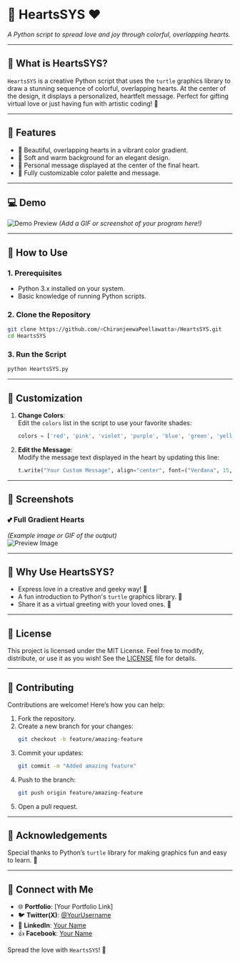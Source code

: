 
# 🌈 HeartsSYS ❤️  
_A Python script to spread love and joy through colorful, overlapping hearts._

---

## 🎨 **What is HeartsSYS?**
`HeartsSYS` is a creative Python script that uses the `turtle` graphics library to draw a stunning sequence of colorful, overlapping hearts. At the center of the design, it displays a personalized, heartfelt message. Perfect for gifting virtual love or just having fun with artistic coding! 💖

---

## 🌟 **Features**
- 💜 Beautiful, overlapping hearts in a vibrant color gradient.
- 🌸 Soft and warm background for an elegant design.
- 📝 Personal message displayed at the center of the final heart.
- 🎨 Fully customizable color palette and message.

---

## 💻 **Demo**

![Demo Preview]([https://github.com/ChiranjeewaPeellawatta/HeartsSYS/commit/3f9657ae439ab2e96f92649988ee19acdef4f972](https://github.com/ChiranjeewaPeellawatta/HeartsSYS/blob/main/HeartsSYS.gif))  
*(Add a GIF or screenshot of your program here!)*

---

## 🚀 **How to Use**

### **1. Prerequisites**
- Python 3.x installed on your system.
- Basic knowledge of running Python scripts.

### **2. Clone the Repository**
```bash
git clone https://github.com/<ChiranjeewaPeellawatta>/HeartsSYS.git
cd HeartsSYS
```

### **3. Run the Script**
```bash
python HeartsSYS.py
```

---

## 🎯 **Customization**
1. **Change Colors**:  
   Edit the `colors` list in the script to use your favorite shades:  
   ```python
   colors = ['red', 'pink', 'violet', 'purple', 'blue', 'green', 'yellow']
   ```
2. **Edit the Message**:  
   Modify the message text displayed in the heart by updating this line:  
   ```python
   t.write("Your Custom Message", align="center", font=("Verdana", 15, "bold"))
   ```

---

## 📸 **Screenshots**

### 💕 **Full Gradient Hearts**  
*(Example image or GIF of the output)*  
![Preview Image]([https://github.com/ChiranjeewaPeellawatta/HeartsSYS/commit/3f9657ae439ab2e96f92649988ee19acdef4f972](https://github.com/ChiranjeewaPeellawatta/HeartsSYS/blob/main/HeartsSYS.gif))

---

## 🌈 **Why Use HeartsSYS?**
- Express love in a creative and geeky way! 🧡
- A fun introduction to Python's `turtle` graphics library. 🐢
- Share it as a virtual greeting with your loved ones. 💌

---

## 📜 **License**
This project is licensed under the MIT License. Feel free to modify, distribute, or use it as you wish! See the [LICENSE](LICENSE) file for details.

---

## 🤝 **Contributing**
Contributions are welcome! Here’s how you can help:
1. Fork the repository.
2. Create a new branch for your changes:  
   ```bash
   git checkout -b feature/amazing-feature
   ```
3. Commit your updates:  
   ```bash
   git commit -m "Added amazing feature"
   ```
4. Push to the branch:  
   ```bash
   git push origin feature/amazing-feature
   ```
5. Open a pull request.

---

## 🌟 **Acknowledgements**
Special thanks to Python’s `turtle` library for making graphics fun and easy to learn. 🎉

---

## 💌 **Connect with Me**
- 🌐 **Portfolio**: [Your Portfolio Link]
- 🐦 **Twitter(X)**: [@YourUsername](https://twitter.com/YourUsername)
- 👔 **LinkedIn**: [Your Name](https://linkedin.com/in/YourName)
- 👍 **Facebook**: [Your Name](https://linkedin.com/in/YourName)

Spread the love with `HeartsSYS`! 💝  
